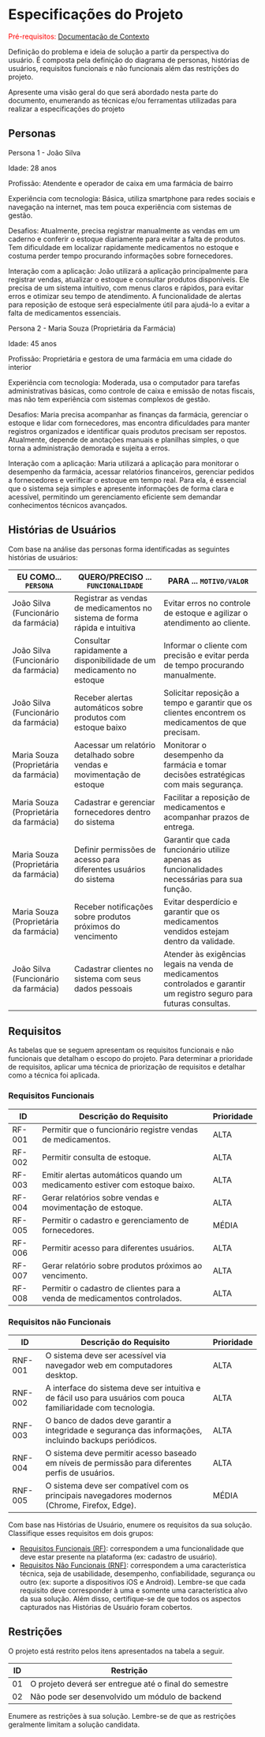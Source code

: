 # Especificações do Projeto

<span style="color:red">Pré-requisitos: <a href="01-Documentação de Contexto.md"> Documentação de Contexto</a></span>

Definição do problema e ideia de solução a partir da perspectiva do usuário. É composta pela definição do  diagrama de personas, histórias de usuários, requisitos funcionais e não funcionais além das restrições do projeto.

Apresente uma visão geral do que será abordado nesta parte do documento, enumerando as técnicas e/ou ferramentas utilizadas para realizar a especificações do projeto

## Personas

Persona 1 - João Silva

Idade: 28 anos

Profissão: Atendente e operador de caixa em uma farmácia de bairro

Experiência com tecnologia: Básica, utiliza smartphone para redes sociais e navegação na internet, mas tem pouca experiência com sistemas de gestão.

Desafios: Atualmente, precisa registrar manualmente as vendas em um caderno e conferir o estoque diariamente para evitar a falta de produtos. Tem dificuldade em localizar rapidamente medicamentos no estoque e costuma perder tempo procurando informações sobre fornecedores.

Interação com a aplicação: João utilizará a aplicação principalmente para registrar vendas, atualizar o estoque e consultar produtos disponíveis. Ele precisa de um sistema intuitivo, com menus claros e rápidos, para evitar erros e otimizar seu tempo de atendimento. A funcionalidade de alertas para reposição de estoque será especialmente útil para ajudá-lo a evitar a falta de medicamentos essenciais.

Persona 2 - Maria Souza (Proprietária da Farmácia)

Idade: 45 anos

Profissão: Proprietária e gestora de uma farmácia em uma cidade do interior

Experiência com tecnologia: Moderada, usa o computador para tarefas administrativas básicas, como controle de caixa e emissão de notas fiscais, mas não tem experiência com sistemas complexos de gestão.

Desafios: Maria precisa acompanhar as finanças da farmácia, gerenciar o estoque e lidar com fornecedores, mas encontra dificuldades para manter registros organizados e identificar quais produtos precisam ser repostos. Atualmente, depende de anotações manuais e planilhas simples, o que torna a administração demorada e sujeita a erros.

Interação com a aplicação: Maria utilizará a aplicação para monitorar o desempenho da farmácia, acessar relatórios financeiros, gerenciar pedidos a fornecedores e verificar o estoque em tempo real. Para ela, é essencial que o sistema seja simples e apresente informações de forma clara e acessível, permitindo um gerenciamento eficiente sem demandar conhecimentos técnicos avançados.

## Histórias de Usuários

Com base na análise das personas forma identificadas as seguintes histórias de usuários:

|EU COMO... `PERSONA`                   | QUERO/PRECISO ... `FUNCIONALIDADE`                                         |PARA ... `MOTIVO/VALOR`                                                                                                  |
|---------------------------------------|----------------------------------------------------------------------------|-------------------------------------------------------------------------------------------------------------------------|
|João Silva (Funcionário da farmácia)   | Registrar as vendas de medicamentos no sistema de forma rápida e intuitiva | Evitar erros no controle de estoque e agilizar o atendimento ao cliente.                                                |
|João Silva (Funcionário da farmácia)   | Consultar rapidamente a disponibilidade de um medicamento no estoque       | Informar o cliente com precisão e evitar perda de tempo procurando manualmente.                                         |
|João Silva (Funcionário da farmácia)   | Receber alertas automáticos sobre produtos com estoque baixo               | Solicitar reposição a tempo e garantir que os clientes encontrem os medicamentos de que precisam.                       |
|Maria Souza (Proprietária da farmácia) | Aacessar um relatório detalhado sobre vendas e movimentação de estoque     | Monitorar o desempenho da farmácia e tomar decisões estratégicas com mais segurança.                                    |
|Maria Souza (Proprietária da farmácia) | Cadastrar e gerenciar fornecedores dentro do sistema                       | Facilitar a reposição de medicamentos e acompanhar prazos de entrega.                                                   |
|Maria Souza (Proprietária da farmácia) | Definir permissões de acesso para diferentes usuários do sistema           | Garantir que cada funcionário utilize apenas as funcionalidades necessárias para sua função.                            |
|Maria Souza (Proprietária da farmácia) | Receber notificações sobre produtos próximos do vencimento                 | Evitar desperdício e garantir que os medicamentos vendidos estejam dentro da validade.                                  |
|João Silva (Funcionário da farmácia)   | Cadastrar clientes no sistema com seus dados pessoais                      | Atender às exigências legais na venda de medicamentos controlados e garantir um registro seguro para futuras consultas. |



## Requisitos

As tabelas que se seguem apresentam os requisitos funcionais e não funcionais que detalham o escopo do projeto. Para determinar a prioridade de requisitos, aplicar uma técnica de priorização de requisitos e detalhar como a técnica foi aplicada.

### Requisitos Funcionais

|ID    | Descrição do Requisito  | Prioridade |
|------|-----------------------------------------------------------------------------|-------|
|RF-001| Permitir que o funcionário registre vendas de medicamentos.                 | ALTA  | 
|RF-002| Permitir consulta de estoque.                                               | ALTA  |
|RF-003| Emitir alertas automáticos quando um medicamento estiver com estoque baixo. | ALTA  |
|RF-004| Gerar relatórios sobre vendas e movimentação de estoque.                    | ALTA  |
|RF-005| Permitir o cadastro e gerenciamento de fornecedores.                        | MÉDIA |
|RF-006| Permitir acesso para diferentes usuários.                                   | ALTA  |
|RF-007| Gerar relatório sobre produtos próximos ao vencimento.                      | ALTA  |
|RF-008| Permitir o cadastro de clientes para a venda de medicamentos controlados.   | ALTA  |

### Requisitos não Funcionais

|ID     | Descrição do Requisito  |Prioridade |
|-------|----------------------------------------------------------------------------------------------------------------|--------|
|RNF-001| O sistema deve ser acessível via navegador web em computadores desktop.                                        | ALTA   | 
|RNF-002| A interface do sistema deve ser intuitiva e de fácil uso para usuários com pouca familiaridade com tecnologia. | ALTA   |
|RNF-003| O banco de dados deve garantir a integridade e segurança das informações, incluindo backups periódicos.        | ALTA   |
|RNF-004| O sistema deve permitir acesso baseado em níveis de permissão para diferentes perfis de usuários.              | ALTA   |
|RNF-005| O sistema deve ser compatível com os principais navegadores modernos (Chrome, Firefox, Edge).                  | MÉDIA  |

Com base nas Histórias de Usuário, enumere os requisitos da sua solução. Classifique esses requisitos em dois grupos:

- [Requisitos Funcionais
 (RF)](https://pt.wikipedia.org/wiki/Requisito_funcional):
 correspondem a uma funcionalidade que deve estar presente na
  plataforma (ex: cadastro de usuário).
- [Requisitos Não Funcionais
  (RNF)](https://pt.wikipedia.org/wiki/Requisito_n%C3%A3o_funcional):
  correspondem a uma característica técnica, seja de usabilidade,
  desempenho, confiabilidade, segurança ou outro (ex: suporte a
  dispositivos iOS e Android).
Lembre-se que cada requisito deve corresponder à uma e somente uma
característica alvo da sua solução. Além disso, certifique-se de que
todos os aspectos capturados nas Histórias de Usuário foram cobertos.

## Restrições

O projeto está restrito pelos itens apresentados na tabela a seguir.

|ID| Restrição                                             |
|--|-------------------------------------------------------|
|01| O projeto deverá ser entregue até o final do semestre |
|02| Não pode ser desenvolvido um módulo de backend        |

Enumere as restrições à sua solução. Lembre-se de que as restrições geralmente limitam a solução candidata.
